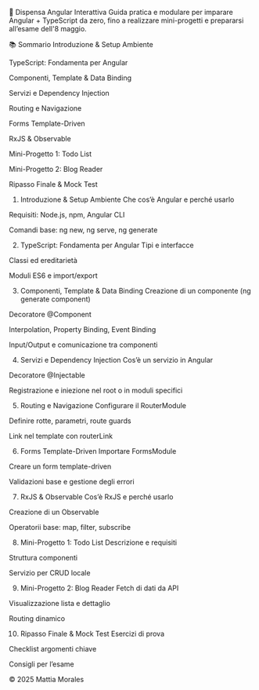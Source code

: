 📘 Dispensa Angular Interattiva
Guida pratica e modulare per imparare Angular + TypeScript da zero, fino a realizzare mini-progetti e prepararsi all’esame dell'8 maggio.

📚 Sommario
Introduzione & Setup Ambiente

TypeScript: Fondamenta per Angular

Componenti, Template & Data Binding

Servizi e Dependency Injection

Routing e Navigazione

Forms Template-Driven

RxJS & Observable

Mini-Progetto 1: Todo List

Mini-Progetto 2: Blog Reader

Ripasso Finale & Mock Test

1. Introduzione & Setup Ambiente
Che cos’è Angular e perché usarlo

Requisiti: Node.js, npm, Angular CLI

Comandi base: ng new, ng serve, ng generate

2. TypeScript: Fondamenta per Angular
Tipi e interfacce

Classi ed ereditarietà

Moduli ES6 e import/export

3. Componenti, Template & Data Binding
Creazione di un componente (ng generate component)

Decoratore @Component

Interpolation, Property Binding, Event Binding

Input/Output e comunicazione tra componenti

4. Servizi e Dependency Injection
Cos’è un servizio in Angular

Decoratore @Injectable

Registrazione e iniezione nel root o in moduli specifici

5. Routing e Navigazione
Configurare il RouterModule

Definire rotte, parametri, route guards

Link nel template con routerLink

6. Forms Template-Driven
Importare FormsModule

Creare un form template-driven

Validazioni base e gestione degli errori

7. RxJS & Observable
Cos’è RxJS e perché usarlo

Creazione di un Observable

Operatorii base: map, filter, subscribe

8. Mini-Progetto 1: Todo List
Descrizione e requisiti

Struttura componenti

Servizio per CRUD locale

9. Mini-Progetto 2: Blog Reader
Fetch di dati da API

Visualizzazione lista e dettaglio

Routing dinamico

10. Ripasso Finale & Mock Test
Esercizi di prova

Checklist argomenti chiave

Consigli per l’esame

© 2025 Mattia Morales
